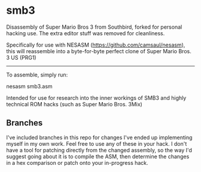 # smb3
Disassembly of Super Mario Bros 3 from Southbird, forked for personal hacking use. The extra editor stuff was removed for cleanliness.

Specifically for use with NESASM (https://github.com/camsaul/nesasm), this will reassemble into a byte-for-byte perfect clone of Super Mario Bros. 3 US (PRG1)

-------------

To assemble, simply run:

nesasm smb3.asm

Intended for use for research into the inner workings of SMB3 and highly technical ROM hacks (such as Super Mario Bros. 3Mix)

## Branches

I've included branches in this repo for changes I've ended up implementing myself in my own work. Feel free to use any of these in your hack. I don't have a tool for patching directly from the changed assembly, so the way I'd suggest going about it is to compile the ASM, then determine the changes in a hex comparison or patch onto your in-progress hack.